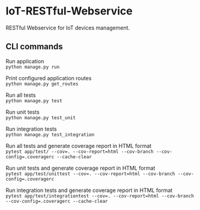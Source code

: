# IoT-RESTful-Webservice
RESTful Webservice for IoT devices management.

## CLI commands

Run application  
``python manage.py run``

Print configured application routes  
``python manage.py get_routes``

Run all tests  
``python manage.py test``

Run unit tests  
``python manage.py test_unit``

Run integration tests  
``python manage.py test_integration``

Run all tests and generate coverage report in HTML format  
``pytest app/test/ --cov=. --cov-report=html --cov-branch --cov-config=.coveragerc --cache-clear``

Run unit tests and generate coverage report in HTML format  
``pytest app/test/unittest --cov=. --cov-report=html --cov-branch --cov-config=.coveragerc``

Run integration tests and generate coverage report in HTML format  
``pytest app/test/integrationtest --cov=. --cov-report=html --cov-branch --cov-config=.coveragerc --cache-clear``
